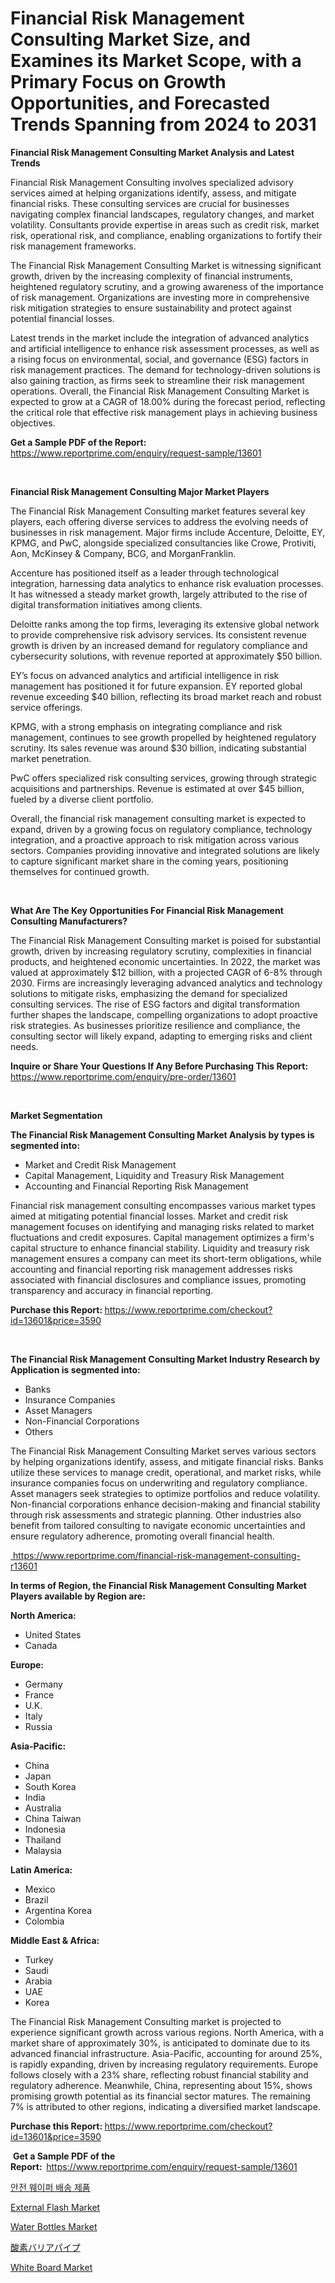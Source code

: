 <p><h1>Financial Risk Management Consulting Market Size, and Examines its Market Scope, with a Primary Focus on Growth Opportunities, and Forecasted Trends Spanning from 2024 to 2031</h1></p><p><strong>Financial Risk Management Consulting Market Analysis and Latest Trends</strong></p>
<p><p>Financial Risk Management Consulting involves specialized advisory services aimed at helping organizations identify, assess, and mitigate financial risks. These consulting services are crucial for businesses navigating complex financial landscapes, regulatory changes, and market volatility. Consultants provide expertise in areas such as credit risk, market risk, operational risk, and compliance, enabling organizations to fortify their risk management frameworks.</p><p>The Financial Risk Management Consulting Market is witnessing significant growth, driven by the increasing complexity of financial instruments, heightened regulatory scrutiny, and a growing awareness of the importance of risk management. Organizations are investing more in comprehensive risk mitigation strategies to ensure sustainability and protect against potential financial losses. </p><p>Latest trends in the market include the integration of advanced analytics and artificial intelligence to enhance risk assessment processes, as well as a rising focus on environmental, social, and governance (ESG) factors in risk management practices. The demand for technology-driven solutions is also gaining traction, as firms seek to streamline their risk management operations. Overall, the Financial Risk Management Consulting Market is expected to grow at a CAGR of 18.00% during the forecast period, reflecting the critical role that effective risk management plays in achieving business objectives.</p></p>
<p><strong>Get a Sample PDF of the Report:&nbsp;</strong> <a href="https://www.reportprime.com/enquiry/request-sample/13601">https://www.reportprime.com/enquiry/request-sample/13601</a></p>
<p>&nbsp;</p>
<p><strong>Financial Risk Management Consulting Major Market Players</strong></p>
<p><p>The Financial Risk Management Consulting market features several key players, each offering diverse services to address the evolving needs of businesses in risk management. Major firms include Accenture, Deloitte, EY, KPMG, and PwC, alongside specialized consultancies like Crowe, Protiviti, Aon, McKinsey & Company, BCG, and MorganFranklin.</p><p>Accenture has positioned itself as a leader through technological integration, harnessing data analytics to enhance risk evaluation processes. It has witnessed a steady market growth, largely attributed to the rise of digital transformation initiatives among clients.</p><p>Deloitte ranks among the top firms, leveraging its extensive global network to provide comprehensive risk advisory services. Its consistent revenue growth is driven by an increased demand for regulatory compliance and cybersecurity solutions, with revenue reported at approximately $50 billion.</p><p>EY’s focus on advanced analytics and artificial intelligence in risk management has positioned it for future expansion. EY reported global revenue exceeding $40 billion, reflecting its broad market reach and robust service offerings.</p><p>KPMG, with a strong emphasis on integrating compliance and risk management, continues to see growth propelled by heightened regulatory scrutiny. Its sales revenue was around $30 billion, indicating substantial market penetration.</p><p>PwC offers specialized risk consulting services, growing through strategic acquisitions and partnerships. Revenue is estimated at over $45 billion, fueled by a diverse client portfolio.</p><p>Overall, the financial risk management consulting market is expected to expand, driven by a growing focus on regulatory compliance, technology integration, and a proactive approach to risk mitigation across various sectors. Companies providing innovative and integrated solutions are likely to capture significant market share in the coming years, positioning themselves for continued growth.</p></p>
<p>&nbsp;</p>
<p><strong>What Are The Key Opportunities For Financial Risk Management Consulting Manufacturers?</strong></p>
<p><p>The Financial Risk Management Consulting market is poised for substantial growth, driven by increasing regulatory scrutiny, complexities in financial products, and heightened economic uncertainties. In 2022, the market was valued at approximately $12 billion, with a projected CAGR of 6-8% through 2030. Firms are increasingly leveraging advanced analytics and technology solutions to mitigate risks, emphasizing the demand for specialized consulting services. The rise of ESG factors and digital transformation further shapes the landscape, compelling organizations to adopt proactive risk strategies. As businesses prioritize resilience and compliance, the consulting sector will likely expand, adapting to emerging risks and client needs.</p></p>
<p><strong>Inquire or Share Your Questions If Any Before Purchasing This Report:</strong> <a href="https://www.reportprime.com/enquiry/pre-order/13601">https://www.reportprime.com/enquiry/pre-order/13601</a></p>
<p>&nbsp;</p>
<p><strong>Market Segmentation</strong></p>
<p><strong>The Financial Risk Management Consulting Market Analysis by types is segmented into:</strong></p>
<p><ul><li>Market and Credit Risk Management</li><li>Capital Management, Liquidity and Treasury Risk Management</li><li>Accounting and Financial Reporting Risk Management</li></ul></p>
<p><p>Financial risk management consulting encompasses various market types aimed at mitigating potential financial losses. Market and credit risk management focuses on identifying and managing risks related to market fluctuations and credit exposures. Capital management optimizes a firm's capital structure to enhance financial stability. Liquidity and treasury risk management ensures a company can meet its short-term obligations, while accounting and financial reporting risk management addresses risks associated with financial disclosures and compliance issues, promoting transparency and accuracy in financial reporting.</p></p>
<p><strong>Purchase this Report:&nbsp;</strong><a href="https://www.reportprime.com/checkout?id=13601&price=3590">https://www.reportprime.com/checkout?id=13601&price=3590</a></p>
<p>&nbsp;</p>
<p><strong>The Financial Risk Management Consulting Market Industry Research by Application is segmented into:</strong></p>
<p><ul><li>Banks</li><li>Insurance Companies</li><li>Asset Managers</li><li>Non-Financial Corporations</li><li>Others</li></ul></p>
<p><p>The Financial Risk Management Consulting Market serves various sectors by helping organizations identify, assess, and mitigate financial risks. Banks utilize these services to manage credit, operational, and market risks, while insurance companies focus on underwriting and regulatory compliance. Asset managers seek strategies to optimize portfolios and reduce volatility. Non-financial corporations enhance decision-making and financial stability through risk assessments and strategic planning. Other industries also benefit from tailored consulting to navigate economic uncertainties and ensure regulatory adherence, promoting overall financial health.</p></p>
<p><a href="https://www.reportprime.com/financial-risk-management-consulting-r13601">&nbsp;https://www.reportprime.com/financial-risk-management-consulting-r13601</a></p>
<p><strong>In terms of Region, the Financial Risk Management Consulting Market Players available by Region are:</strong></p>
<p>
    <p> <strong> North America: </strong>
        <ul>
            <li>United States</li>
            <li>Canada</li>
        </ul>
        </p> 
    <p> <strong> Europe: </strong>
        <ul>
            <li>Germany</li>
            <li>France</li>
            <li>U.K.</li>
            <li>Italy</li>
            <li>Russia</li>
        </ul>
        </p> 
    <p> <strong> Asia-Pacific: </strong>
        <ul>
            <li>China</li>
            <li>Japan</li>
            <li>South Korea</li>
            <li>India</li>
            <li>Australia</li>
            <li>China Taiwan</li>
            <li>Indonesia</li>
            <li>Thailand</li>
            <li>Malaysia</li>
        </ul>
        </p> 
    <p> <strong> Latin America: </strong>
        <ul>
            <li>Mexico</li>
            <li>Brazil</li>
            <li>Argentina Korea</li>
            <li>Colombia</li>
        </ul>
        </p> 
    <p> <strong> Middle East & Africa: </strong>
        <ul>
            <li>Turkey</li>
            <li>Saudi</li>
            <li>Arabia</li>
            <li>UAE</li>
            <li>Korea</li>
        </ul>
    </p>
    </p>
<p><p>The Financial Risk Management Consulting market is projected to experience significant growth across various regions. North America, with a market share of approximately 30%, is anticipated to dominate due to its advanced financial infrastructure. Asia-Pacific, accounting for around 25%, is rapidly expanding, driven by increasing regulatory requirements. Europe follows closely with a 23% share, reflecting robust financial stability and regulatory adherence. Meanwhile, China, representing about 15%, shows promising growth potential as its financial sector matures. The remaining 7% is attributed to other regions, indicating a diversified market landscape.</p></p>
<p><strong>Purchase this Report: </strong><a href="https://www.reportprime.com/checkout?id=13601&price=3590">https://www.reportprime.com/checkout?id=13601&price=3590</a></p>
<p>&nbsp;<strong>Get a Sample PDF of the Report:&nbsp;&nbsp;</strong><a href="https://www.reportprime.com/enquiry/request-sample/13601">https://www.reportprime.com/enquiry/request-sample/13601</a></p>
<p><strong></strong></p>
<p><p><a href="https://medium.com/@scotthereford10/%EC%95%88%EC%A0%84%ED%95%9C-%EC%9B%A8%EC%9D%B4%ED%8D%BC-%EB%B0%B0%EC%86%A1-%EC%A0%9C%ED%92%88-%EC%8B%9C%EC%9E%A5-%EC%8B%AC%EC%B8%B5-%EB%B6%84%EC%84%9D-%ED%8A%B8%EB%A0%8C%EB%93%9C-%EC%8B%9C%EC%9E%A5-%EC%84%B8%EB%B6%84%ED%99%94-%EB%B0%8F-%EA%B2%BD%EC%9F%81-%EB%B6%84%EC%84%9D-edd5a87779db?postPublishedType=initial">안전 웨이퍼 배송 제품</a></p><p><a href="https://issuu.com/reportprime-2/docs/external-flash-market-size-2030.ppt_249e769c76557d">External Flash Market</a></p><p><a href="https://www.linkedin.com/pulse/emerging-water-bottles-market-opportunities-analysis-investors-oszgf?trackingId=eqj8dW4pTUyrNk641RAjlA%3D%3D">Water Bottles Market</a></p><p><a href="https://medium.com/@erickbotsfortrd46766/oxygen-barrier-pipes-market-%E3%81%AE%E3%82%B0%E3%83%AD%E3%83%BC%E3%83%90%E3%83%AB%E5%B8%82%E5%A0%B4%E6%A6%82%E8%A6%81%E3%81%AF-%E4%B8%96%E7%95%8C%E3%81%8A%E3%82%88%E3%81%B3%E4%B8%BB%E8%A6%81%E5%B8%82%E5%A0%B4%E3%81%AB%E3%81%8A%E3%81%91%E3%82%8B%E6%A5%AD%E7%95%8C%E3%81%AB%E5%BD%B1%E9%9F%BF%E3%82%92%E4%B8%8E%E3%81%88%E3%82%8B%E4%B8%BB%E8%A6%81%E3%81%AA%E3%83%88%E3%83%AC%E3%83%B3%E3%83%89%E3%81%AB%E3%81%A4%E3%81%84%E3%81%A6-%E7%8B%AC%E8%87%AA%E3%81%AE%E8%A6%96%E7%82%B9%E3%82%92%E6%8F%90%E4%BE%9B%E3%81%97%E3%81%BE%E3%81%99-d85515aafb27">酸素バリアパイプ</a></p><p><a href="https://www.linkedin.com/pulse/white-board-market-trends-focusing-insight-forecast-analysis-p1jqf?trackingId=SDZYBvlEQm%2BWPzX1OlV5dw%3D%3D">White Board Market</a></p></p>